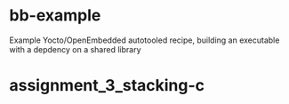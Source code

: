bb-example
==========

Example Yocto/OpenEmbedded autotooled recipe, building an executable with a depdency on a shared library

# assignment_3_stacking-c
